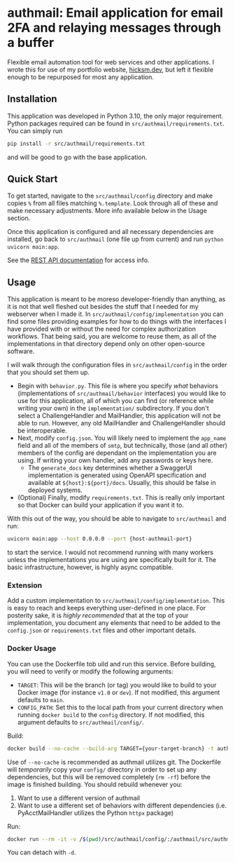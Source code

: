 # authmail: Email application for email 2FA and relaying messages through a buffer

Flexible email automation tool for web services and other applications. I wrote this for use of my portfolio website, [hicksm.dev](https://hicksm.dev), but left it flexible enough to be repurposed for most any application.

## Installation

This application was developed in Python 3.10, the only major requirement. Python packages required can be found in `src/authmail/requirements.txt`. You can simply run

```bash
pip install -r src/authmail/requirements.txt
```

and will be good to go with the base application.

## Quick Start

To get started, navigate to the `src/authmail/config` directory and make copies `%` from all files matching `%.template`. Look through all of these and make necessary adjustments. More info available below in the Usage section.

Once this application is configured and all necessary dependencies are installed, go back to `src/authmail` (one file up from current) and run `python uvicorn main:app`.

See the [REST API documentation](https://github.com/mwhicks-dev/authmail/wiki#api) for access info.

## Usage

This application is meant to be moreso developer-friendly than anything, as it is not that well fleshed out besides the stuff that I needed for my webserver when I made it. In `src/authmail/config/implementation` you can find some files providing examples for how to do things with the interfaces I have provided with or without the need for complex authorization workflows. That being said, you are welcome to reuse them, as all of the implementations in that directory depend only on other open-source software. 

I will walk through the configuration files in `src/authmail/config` in the order that you should set them up.

* Begin with `behavior.py`. This file is where you specify *what* behaviors (implementations of `src/authmail/behavior` interfaces) you would like to use for this application, all of which you can find (or reference while writing your own) in the `implementation/` subdirectory. If you don't select a ChallengeHandler and MailHandler, this application will not be able to run. However, any old MailHandler and ChallengeHandler should be interoperable.
* Next, modify `config.json`. You will likely need to implement the `app_name` field and all of the members of `smtp`, but technically, those (and all other) members of the config are dependant on the implementation you are using. If writing your own handler, add any passwords or keys here.
  * The `generate_docs` key determines whether a SwaggerUI implementation is generated using OpenAPI specification and available at `${host}:${port}/docs`. Usually, this should be false in deployed systems.
* (Optional) Finally, modify `requirements.txt`. This is really only important so that Docker can build your application if you want it to.

With this out of the way, you should be able to navigate to `src/authmail` and run:

```bash
uvicorn main:app --host 0.0.0.0 --port {host-authmail-port}
```

to start the service. I would not recommend running with many workers unless the implementations you are using are specifically built for it. The basic infrastructure, however, is highly async compatible.

### Extension

Add a custom implementation to `src/authmail/config/implementation`. This is easy to reach and keeps everything user-defined in one place. For posterity sake, it is *highly recommended* that at the top of your implementation, you document any elements that need to be added to the `config.json` or `requirements.txt` files and other important details.

### Docker Usage

You can use the Dockerfile tob uild and run this service. Before building, you will need to verify or modify the following arguments:

* `TARGET`: This will be the branch (or tag) you would like to build to your Docker image (for instance `v1.0` or `dev`). If not modified, this argument defaults to `main`.
* `CONFIG_PATH`: Set this to the local path from your current directory when running `docker build` to the `config` directory. If not modified, this argument defaults to `src/authmail/config/`.

Build:

```bash
docker build --no-cache --build-arg TARGET={your-target-branch} -t authmail .
```

Use of `--no-cache` is recommended as authmail utilizes git. The Dockerfile will *temporarily* copy your `config/` directory in order to set up any dependencies, but this will be removed completely (`rm -rf`) before the image is finished building. You should rebuild whenever you:

1. Want to use a different version of authmail
1. Want to use a different set of behaviors with different dependencies (i.e. PyAcctMailHandler utilizes the Python `httpx` package)

Run:

```bash
docker run --rm -it -v /$(pwd)/src/authmail/config/:/authmail/src/authmail/config/ -p {host-authmail-port}:8000 authmail
```

You can detach with `-d`.
